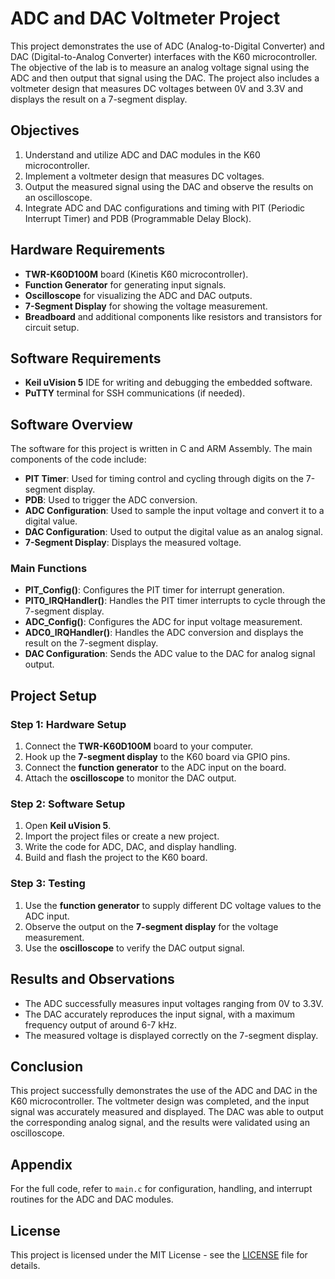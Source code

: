 # ADC and DAC Voltmeter Project

This project demonstrates the use of ADC (Analog-to-Digital Converter) and DAC (Digital-to-Analog Converter) interfaces with the K60 microcontroller. The objective of the lab is to measure an analog voltage signal using the ADC and then output that signal using the DAC. The project also includes a voltmeter design that measures DC voltages between 0V and 3.3V and displays the result on a 7-segment display.

## Objectives
1. Understand and utilize ADC and DAC modules in the K60 microcontroller.
2. Implement a voltmeter design that measures DC voltages.
3. Output the measured signal using the DAC and observe the results on an oscilloscope.
4. Integrate ADC and DAC configurations and timing with PIT (Periodic Interrupt Timer) and PDB (Programmable Delay Block).

## Hardware Requirements
- **TWR-K60D100M** board (Kinetis K60 microcontroller).
- **Function Generator** for generating input signals.
- **Oscilloscope** for visualizing the ADC and DAC outputs.
- **7-Segment Display** for showing the voltage measurement.
- **Breadboard** and additional components like resistors and transistors for circuit setup.

## Software Requirements
- **Keil uVision 5** IDE for writing and debugging the embedded software.
- **PuTTY** terminal for SSH communications (if needed).

## Software Overview
The software for this project is written in C and ARM Assembly. The main components of the code include:
- **PIT Timer**: Used for timing control and cycling through digits on the 7-segment display.
- **PDB**: Used to trigger the ADC conversion.
- **ADC Configuration**: Used to sample the input voltage and convert it to a digital value.
- **DAC Configuration**: Used to output the digital value as an analog signal.
- **7-Segment Display**: Displays the measured voltage.

### Main Functions
- **PIT_Config()**: Configures the PIT timer for interrupt generation.
- **PIT0_IRQHandler()**: Handles the PIT timer interrupts to cycle through the 7-segment display.
- **ADC_Config()**: Configures the ADC for input voltage measurement.
- **ADC0_IRQHandler()**: Handles the ADC conversion and displays the result on the 7-segment display.
- **DAC Configuration**: Sends the ADC value to the DAC for analog signal output.

## Project Setup

### Step 1: Hardware Setup
1. Connect the **TWR-K60D100M** board to your computer.
2. Hook up the **7-segment display** to the K60 board via GPIO pins.
3. Connect the **function generator** to the ADC input on the board.
4. Attach the **oscilloscope** to monitor the DAC output.

### Step 2: Software Setup
1. Open **Keil uVision 5**.
2. Import the project files or create a new project.
3. Write the code for ADC, DAC, and display handling.
4. Build and flash the project to the K60 board.

### Step 3: Testing
1. Use the **function generator** to supply different DC voltage values to the ADC input.
2. Observe the output on the **7-segment display** for the voltage measurement.
3. Use the **oscilloscope** to verify the DAC output signal.

## Results and Observations
- The ADC successfully measures input voltages ranging from 0V to 3.3V.
- The DAC accurately reproduces the input signal, with a maximum frequency output of around 6-7 kHz.
- The measured voltage is displayed correctly on the 7-segment display.

## Conclusion
This project successfully demonstrates the use of the ADC and DAC in the K60 microcontroller. The voltmeter design was completed, and the input signal was accurately measured and displayed. The DAC was able to output the corresponding analog signal, and the results were validated using an oscilloscope.

## Appendix
For the full code, refer to `main.c` for configuration, handling, and interrupt routines for the ADC and DAC modules.

## License
This project is licensed under the MIT License - see the [LICENSE](LICENSE) file for details.
